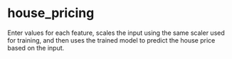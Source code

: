 # house_pricing
Enter values for each feature, scales the input using the same scaler used for training, and then uses the trained model to predict the house price based on the input.

